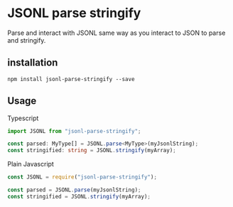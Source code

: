 # JSONL parse stringify

Parse and interact with JSONL same way as you interact to JSON to parse and stringify.

## installation

```
npm install jsonl-parse-stringify --save
```

## Usage

Typescript

```ts
import JSONL from "jsonl-parse-stringify";

const parsed: MyType[] = JSONL.parse<MyType>(myJsonlString);
const stringified: string = JSONL.stringify(myArray);
```

Plain Javascript

```js
const JSONL = require("jsonl-parse-stringify");

const parsed = JSONL.parse(myJsonlString);
const stringified = JSONL.stringify(myArray);
```
